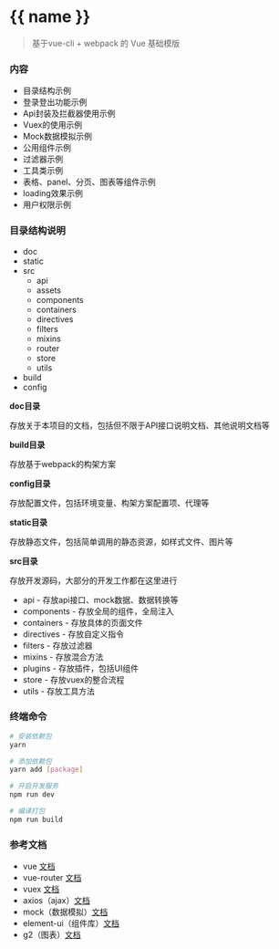 # {{ name }}

> 基于vue-cli + webpack 的 Vue 基础模版

### 内容

* 目录结构示例
* 登录登出功能示例
* Api封装及拦截器使用示例
* Vuex的使用示例
* Mock数据模拟示例
* 公用组件示例
* 过滤器示例
* 工具类示例
* 表格、panel、分页、图表等组件示例
* loading效果示例
* 用户权限示例

### 目录结构说明

* doc
* static
* src
    * api
    * assets
    * components
    * containers
    * directives
    * filters
    * mixins
    * router
    * store
    * utils
* build
* config

**doc目录**

存放关于本项目的文档，包括但不限于API接口说明文档、其他说明文档等

**build目录**

存放基于webpack的构架方案

**config目录**

存放配置文件，包括环境变量、构架方案配置项、代理等

**static目录**

存放静态文件，包括简单调用的静态资源，如样式文件、图片等

**src目录**

存放开发源码，大部分的开发工作都在这里进行

* api - 存放api接口、mock数据、数据转换等
* components - 存放全局的组件，全局注入
* containers - 存放具体的页面文件
* directives - 存放自定义指令
* filters - 存放过滤器
* mixins - 存放混合方法
* plugins - 存放插件，包括UI组件
* store - 存放vuex的整合流程
* utils - 存放工具方法

### 终端命令

``` bash
# 安装依赖包
yarn

# 添加依赖包
yarn add [package]

# 开启开发服务
npm run dev

# 编译打包
npm run build
```

### 参考文档

* vue [文档](https://cn.vuejs.org/v2/guide/syntax.html)
* vue-router [文档](https://router.vuejs.org/zh-cn/)
* vuex [文档](https://vuex.vuejs.org/zh-cn/)
* axios（ajax）[文档](https://github.com/mzabriskie/axios)
* mock（数据模拟）[文档](http://mockjs.com/)
* element-ui（组件库）[文档](http://element.eleme.io/#/zh-CN)
* g2（图表）[文档](https://g2.alipay.com/)
